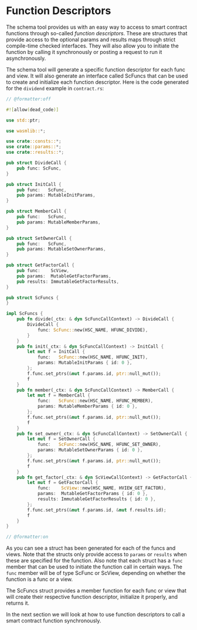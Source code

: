 # Function Descriptors

The schema tool provides us with an easy way to access to smart contract functions through
so-called _function descriptors_. These are structures that provide access to the optional
params and results maps through strict compile-time checked interfaces. They will also
allow you to initiate the function by calling it synchronously or posting a request to run
it asynchronously.

The schema tool will generate a specific function descriptor for each func and view. It
will also generate an interface called ScFuncs that can be used to create and initialize
each function descriptor. Here is the code generated for the `dividend` example
in `contract.rs`:

```rust
// @formatter:off

#![allow(dead_code)]

use std::ptr;

use wasmlib::*;

use crate::consts::*;
use crate::params::*;
use crate::results::*;

pub struct DivideCall {
    pub func: ScFunc,
}

pub struct InitCall {
    pub func:   ScFunc,
    pub params: MutableInitParams,
}

pub struct MemberCall {
    pub func:   ScFunc,
    pub params: MutableMemberParams,
}

pub struct SetOwnerCall {
    pub func:   ScFunc,
    pub params: MutableSetOwnerParams,
}

pub struct GetFactorCall {
    pub func:    ScView,
    pub params:  MutableGetFactorParams,
    pub results: ImmutableGetFactorResults,
}

pub struct ScFuncs {
}

impl ScFuncs {
    pub fn divide(_ctx: & dyn ScFuncCallContext) -> DivideCall {
        DivideCall {
            func: ScFunc::new(HSC_NAME, HFUNC_DIVIDE),
        }
    }
    pub fn init(_ctx: & dyn ScFuncCallContext) -> InitCall {
        let mut f = InitCall {
            func:   ScFunc::new(HSC_NAME, HFUNC_INIT),
            params: MutableInitParams { id: 0 },
        };
        f.func.set_ptrs(&mut f.params.id, ptr::null_mut());
        f
    }
    pub fn member(_ctx: & dyn ScFuncCallContext) -> MemberCall {
        let mut f = MemberCall {
            func:   ScFunc::new(HSC_NAME, HFUNC_MEMBER),
            params: MutableMemberParams { id: 0 },
        };
        f.func.set_ptrs(&mut f.params.id, ptr::null_mut());
        f
    }
    pub fn set_owner(_ctx: & dyn ScFuncCallContext) -> SetOwnerCall {
        let mut f = SetOwnerCall {
            func:   ScFunc::new(HSC_NAME, HFUNC_SET_OWNER),
            params: MutableSetOwnerParams { id: 0 },
        };
        f.func.set_ptrs(&mut f.params.id, ptr::null_mut());
        f
    }
    pub fn get_factor(_ctx: & dyn ScViewCallContext) -> GetFactorCall {
        let mut f = GetFactorCall {
            func:    ScView::new(HSC_NAME, HVIEW_GET_FACTOR),
            params:  MutableGetFactorParams { id: 0 },
            results: ImmutableGetFactorResults { id: 0 },
        };
        f.func.set_ptrs(&mut f.params.id, &mut f.results.id);
        f
    }
}

// @formatter:on
```

As you can see a struct has been generated for each of the funcs and views. Note that the
structs only provide access to `params` or `results` when these are specified for the
function. Also note that each struct has a `func` member that can be used to initiate the
function call in certain ways. The `func` member will be of type ScFunc or ScView,
depending on whether the function is a func or a view.

The ScFuncs struct provides a member function for each func or view that will create their
respective function descriptor, initialize it properly, and returns it.

In the next section we will look at how to use function descriptors to call a smart
contract function synchronously.
